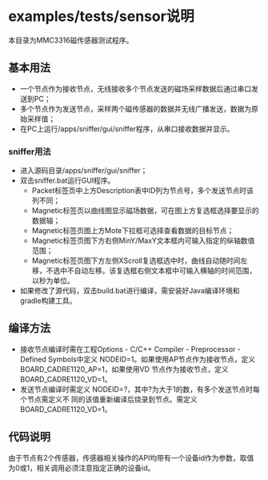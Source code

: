 # examples/tests/sensor说明

本目录为MMC3316磁传感器测试程序。

## 基本用法

- 一个节点作为接收节点，无线接收多个节点发送的磁场采样数据后通过串口发送到PC；
- 多个节点作为发送节点，采样两个磁传感器的数据并无线广播发送，数据为原始采样值；
- 在PC上运行<things-mist>/apps/sniffer/gui/sniffer程序，从串口接收数据并显示。

### sniffer用法

- 进入源码目录<things-mist>/apps/sniffer/gui/sniffer；
- 双击sniffer.bat运行GUI程序。
	- Packet标签页中上方Description表中ID列为节点号，多个发送节点时该列不同；
	- Magnetic标签页以曲线图显示磁场数据，可在图上方复选框选择要显示的数据轴；
	- Magnetic标签页图上方Mote下拉框可选择查看数据的目标节点；
	- Magnetic标签页图下方右侧MinY/MaxY文本框内可输入指定的纵轴数值范围；
	- Magnetic标签页图下方左侧XScroll复选框选中时，曲线自动随时间左移，不选中不自动左移。该复选框右侧文本框中可输入横轴的时间范围，以秒为单位。
- 如果修改了源代码，双击build.bat进行编译，需安装好Java编译环境和gradle构建工具。

## 编译方法

- 接收节点编译时需在工程Options - C/C++ Compiler - Preprocessor - Defined Symbols中定义 NODEID=1。如果使用AP节点作为接收节点，定义 BOARD\_CADRE1120\_AP=1，如果使用VD
节点作为接收节点，定义 BOARD\_CADRE1120\_VD=1。
- 发送节点编译时需定义 NODEID=?，其中?为大于1的数，有多个发送节点时每个节点需定义不
同的该值重新编译后烧录到节点。需定义 BOARD\_CADRE1120\_VD=1。

## 代码说明

由于节点有2个传感器，传感器相关操作的API均带有一个设备id作为参数，取值为0或1，相关调用必须注意指定正确的设备id。
